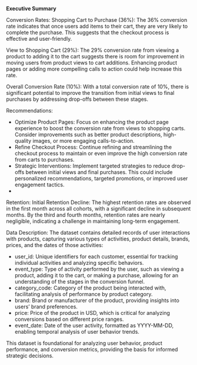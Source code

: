 **Executive Summary**

Conversion Rates:
Shopping Cart to Purchase (36%): The 36% conversion rate indicates that once users add items to their cart, they are very likely to complete the purchase. This suggests that the checkout process is effective and user-friendly.

View to Shopping Cart (29%): The 29% conversion rate from viewing a product to adding it to the cart suggests there is room for improvement in moving users from product views to cart additions. Enhancing product pages or adding more compelling calls to action could help increase this rate.

Overall Conversion Rate (10%): With a total conversion rate of 10%, there is significant potential to improve the transition from initial views to final purchases by addressing drop-offs between these stages.

Recommendations:
- Optimize Product Pages: Focus on enhancing the product page experience to boost the conversion rate from views to shopping carts. Consider improvements such as better product descriptions, high-quality images, or more engaging calls-to-action.
-  Refine Checkout Process: Continue refining and streamlining the checkout process to maintain or even improve the high conversion rate from carts to purchases.
- Strategic Interventions: Implement targeted strategies to reduce drop-offs between initial views and final purchases. This could include personalized recommendations, targeted promotions, or improved user engagement tactics.
- 
Retention:
Initial Retention Decline: The highest retention rates are observed in the first month across all cohorts, with a significant decline in subsequent months. By the third and fourth months, retention rates are nearly negligible, indicating a challenge in maintaining long-term engagement.

Data Description:
The dataset contains detailed records of user interactions with products, capturing various types of activities, product details, brands, prices, and the dates of those activities:

- user_id: Unique identifiers for each customer, essential for tracking individual activities and analyzing specific behaviors.
- event_type: Type of activity performed by the user, such as viewing a product, adding it to the cart, or making a purchase, allowing for an understanding of the stages in the conversion funnel.
- category_code: Category of the product being interacted with, facilitating analysis of performance by product category.
- brand: Brand or manufacturer of the product, providing insights into users’ brand preferences.
- price: Price of the product in USD, which is critical for analyzing conversions based on different price ranges.
- event_date: Date of the user activity, formatted as YYYY-MM-DD, enabling temporal analysis of user behavior trends.
  
This dataset is foundational for analyzing user behavior, product performance, and conversion metrics, providing the basis for informed strategic decisions.



